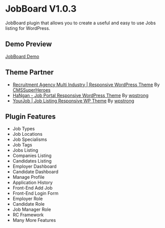 # JobBoard V1.0.3 #
JobBoard plugin that allows you to create a useful and easy to use Jobs listing for WordPress.
## Demo Preview ##
[JobBoard Demo](http://preview.themeforest.net/item/recruitment-agency-multi-industry-responsive-wordpress-theme/full_screen_preview/19490434?ref=googlestart&clickthrough_id=1007582839&redirect_back=true)
## Theme Partner ##
* [Recruitment Agency Multi Industry | Responsive WordPress Theme](https://themeforest.net/item/recruitment-agency-multi-industry-responsive-wordpress-theme/19490434?ref=googlestart) By [CMSSuperHeroes](https://themeforest.net/user/cmssuperheroes?ref=googlestart)
* [HaNgan - Job Portal Responsive WordPress Theme](https://themeforest.net/item/hangan-job-portal-responsive-wordpress-theme/19788714?ref=googlestart) By [wpstrong](https://themeforest.net/user/wpstrong?ref=googlestart)
* [YourJob | Job Listing Responsive WP Theme](https://themeforest.net/item/yourjob-job-listing-job-portal-directory-responsive-wp-theme/18758895?ref=googlestart) By [wpstrong](https://themeforest.net/user/wpstrong?ref=googlestart)
## Plugin Features ##
* Job Types
* Job Locations
* Job Specialisms
* Job Tags
* Jobs Listing
* Companies Listing
* Candidates Listing
* Employer Dashboard
* Candidate Dashboard
* Manage Profile
* Application History
* Front-End Add Job
* Front-End Login Form
* Employer Role
* Candidate Role
* Job Manager Role
* RC Framework
* Many More Features
